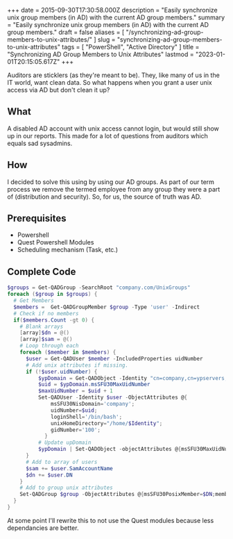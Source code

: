 +++
date = 2015-09-30T17:30:58.000Z
description = "Easily synchronize unix group members (in AD) with the current AD group members."
summary = "Easily synchronize unix group members (in AD) with the current AD group members."
draft = false
aliases = [ "/synchronizing-ad-group-members-to-unix-attributes/" ]
slug = "synchronizing-ad-group-members-to-unix-attributes"
tags = [ "PowerShell", "Active Directory" ]
title = "Synchronizing AD Group Members to Unix Attributes"
lastmod = "2023-01-01T20:15:05.617Z"
+++


Auditors are sticklers (as they're meant to be). They, like many of us in the IT
world, want clean data. So what happens when you grant a user unix access via AD
but don't clean it up?

## What

A disabled AD account with unix access cannot login, but would still show up in
our reports. This made for a lot of questions from auditors which equals sad
sysadmins.

## How

I decided to solve this using by using our AD groups. As part of our term
process we remove the termed employee from any group they were a part of
(distribution and security). So, for us, the source of truth was AD.

## Prerequisites

* Powershell
* Quest Powershell Modules
* Scheduling mechanism (Task, etc.)

## Complete Code

```powershell
$groups = Get-QADGroup -SearchRoot "company.com/UnixGroups"
foreach ($group in $groups) {
  # Get Members
  $members =  Get-QADGroupMember $group -Type 'user' -Indirect
  # Check if no members
  if($members.Count -gt 0) {
    # Blank arrays
    [array]$dn = @()
    [array]$sam = @()
    # Loop through each
    foreach ($member in $members) {
      $user = Get-QADUser $member -IncludedProperties uidNumber
      # Add unix attributes if missing.
      if (!$user.uidNumber) {
          $ypDomain = Get-QADObject -Identity "cn=company,cn=ypservers,cn=ypserv30,cn=RpcServices,cn=system,dc=company,dc=com" -IncludedProperties msSFU30MaxUidNumber
          $uid = $ypDomain.msSFU30MaxUidNumber
          $maxUidNumber = $uid + 1
          Set-QADUser -Identity $user -ObjectAttributes @{
              msSFU30NisDomain='company';
              uidNumber=$uid;
              loginShell='/bin/bash';
              unixHomeDirectory="/home/$Identity";
              gidNumber='100';
            }
          # Update upDomain
          $ypDomain | Set-QADObject -objectAttributes @{msSFU30MaxUidNumber = $maxUidNumber}
      }
      # Add to array of users
      $sam += $user.SamAccountName
      $dn += $user.DN
    }
    # Add to group unix attributes
    Set-QADGroup $group -ObjectAttributes @{msSFU30PosixMember=$DN;memberUid=$sam}
  }
}
```

At some point I'll rewrite this to not use the Quest modules because less
dependancies are better.
